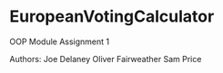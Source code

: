 # EuropeanVotingCalculator
OOP Module Assignment 1



Authors: 
Joe Delaney
Oliver Fairweather
Sam Price
